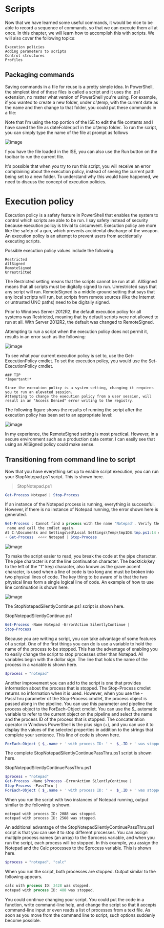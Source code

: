 
# Scripts
Now that we have learned some useful commands, it would be nice to be able to record a sequence of commands, so that we can execute them all at once. In this chapter, we will learn how to accomplish this with scripts. We will also cover the following topics:
```
Execution policies
Adding parameters to scripts
Control structures
Profiles
```
## Packaging commands
Saving commands in a file for reuse is a pretty simple idea. In PowerShell, the simplest kind of these files is called a script and it uses the .ps1 extension, no matter what version of PowerShell you're using. For example, if you wanted to create a new folder, under c:\temp, with the current date as the name and then change to that folder, you could put these commands in a file:

Note that I'm using the top portion of the ISE to edit the file contents and I have saved the file as dateFolder.ps1 in the c:\temp folder. To run the script, you can simply type the name of the file at prompt as follows

![image](https://user-images.githubusercontent.com/47218880/61737423-ccb4d180-ad4d-11e9-9e79-dcfa0803c1bc.png)

f you have the file loaded in the ISE, you can also use the Run button on the toolbar to run the current file.

It's possible that when you try to run this script, you will receive an error complaining about the execution policy, instead of seeing the current path being set to a new folder. To understand why this would have happened, we need to discuss the concept of execution policies.


# Execution policy
Execution policy is a safety feature in PowerShell that enables the system to control which scripts are able to be run. I say safety instead of security because execution policy is trivial to circumvent. Execution policy are more like the safety of a gun, which prevents accidental discharge of the weapon. An execution policy is an attempt to prevent users from accidentally executing scripts.

Possible execution policy values include the following:
```
Restricted
AllSigned
RemoteSigned
Unrestricted
```
The Restricted setting means that the scripts cannot be run at all. AllSigned means that all scripts must be digitally signed to run. Unrestricted says that any script will run. RemoteSigned is a middle-ground setting that says that any local scripts will run, but scripts from remote sources (like the Internet or untrusted UNC paths) need to be digitally signed.

Prior to Windows Server 2012R2, the default execution policy for all systems was Restricted, meaning that by default scripts were not allowed to run at all. With Server 2012R2, the default was changed to RemoteSigned.

Attempting to run a script when the execution policy does not permit it, results in an error such as the following:

![image](https://user-images.githubusercontent.com/47218880/61737580-21f0e300-ad4e-11e9-8445-5294c7f9ba7a.png)

To see what your current execution policy is set to, use the Get-ExecutionPolicy cmdlet. To set the execution policy, you would use the Set-ExecutionPolicy cmdlet.

```
### TIP
*Important!*

Since the execution policy is a system setting, changing it requires you to run an elevated session. 
Attempting to change the execution policy from a user session, will result in an "Access Denied" error writing to the registry.

```
The following figure shows the results of running the script after the execution policy has been set to an appropriate level:

![image](https://user-images.githubusercontent.com/47218880/61737674-549adb80-ad4e-11e9-8d10-9a061cd25e24.png)

In my experience, the RemoteSigned setting is most practical. However, in a secure environment such as a production data center, I can easily see that using an AllSigned policy could make sense.

## Transitioning from command line to script
Now that you have everything set up to enable script execution, you can run your StopNotepad.ps1 script. This is shown here.

> StopNotepad.ps1

```powershell
Get-Process Notepad | Stop-Process
```

If an instance of the Notepad process is running, everything is successful. 
However, if there is no instance of Notepad running, the error shown here is generated.

```powershell
Get-Process : Cannot find a process with the name 'Notepad'. Verify the process
 name and call the cmdlet again.
At C:\Documents and Settings\ed\Local Settings\Temp\tmp1DB.tmp.ps1:14 char:12
+ Get-Process  <<<< Notepad | Stop-Process
```
![image](https://user-images.githubusercontent.com/47218880/61738335-b0199900-ad4f-11e9-83a4-71cdfaa8fb0e.png)

To make the script easier to read, you break the code at the pipe character. The pipe character is not the line continuation character. The backtick(key to the left of the "1" key) character, also known as the grave accent character, is used when a line of code is too long and must be broken into two physical lines of code. The key thing to be aware of is that the two physical lines form a single logical line of code. An example of how to use line continuation is shown here.

![image](https://user-images.githubusercontent.com/47218880/61738698-7a28e480-ad50-11e9-9c50-b68f84f0f90d.png)

The StopNotepadSilentlyContinue.ps1 script is shown here.

StopNotepadSilentlyContinue.ps1
```powershell
Get-Process -Name Notepad -ErrorAction SilentlyContinue |
Stop-Process
```
Because you are writing a script, you can take advantage of some features of a script. One of the first things you can do is use a variable to hold the name of the process to be stopped. This has the advantage of enabling you to easily change the script to stop processes other than Notepad. All variables begin with the dollar sign. The line that holds the name of the process in a variable is shown here.
```powershell
$process = "notepad"
```
Another improvement you can add to the script is one that provides information about the process that is stopped. The Stop-Process cmdlet returns no information when it is used. However, when you use the -PassThru parameter of the Stop-Process cmdlet, the process object is passed along in the pipeline. You can use this parameter and pipeline the process object to the ForEach-Object cmdlet. You can use the $_ automatic variable to refer to the current object on the pipeline and select the name and the process ID of the process that is stopped. The concatenation operator in Windows PowerShell is the plus sign (+), and you can use it to display the values of the selected properties in addition to the strings that complete your sentence. This line of code is shown here.

```powershell
ForEach-Object { $_.name + ' with process ID: ' +  $_.ID + ' was stopped.'}
```
The complete StopNotepadSilentlyContinuePassThru.ps1 script is shown here.

StopNotepadSilentlyContinuePassThru.ps1

```powershell
$process = "notepad"
Get-Process -Name $Process -ErrorAction SilentlyContinue |
Stop-Process -PassThru |
ForEach-Object { $_.name + ' with process ID: ' +  $_.ID + ' was stopped.'}
```

When you run the script with two instances of Notepad running, output similar to the following is shown.

```
notepad with process ID: 2088 was stopped.
notepad with process ID: 2568 was stopped.
```
An additional advantage of the StopNotepadSilentlyContinuePassThru.ps1 script is that you can use it to stop different processes. You can assign multiple process names (an array) to the $process variable, and when you run the script, each process will be stopped. In this example, you assign the Notepad and the Calc processes to the $process variable. This is shown here.

```powershell
$process = "notepad", "calc"
```
When you run the script, both processes are stopped. Output similar to the following appears.

```powershell
calc with process ID: 3428 was stopped.
notepad with process ID: 488 was stopped.
```
You could continue changing your script. You could put the code in a function, write command-line help, and change the script so that it accepts command-line input or even reads a list of processes from a text file. As soon as you move from the command line to script, such options suddenly become possible.
















